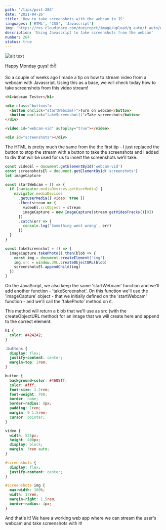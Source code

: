 ```yaml
---
path: '/tips/post-284'
date: '2021-04-26'
title: 'How to take screenshots with the webcam in JS'
languages: ['HTML', 'CSS', 'Javascript']
img: 'https://res.cloudinary.com/duejrcpct/image/upload/q_auto/f_auto/w_1000/v1619449556/tips/284-1_n9xade.png'
description: 'Using Javascript to take screenshots from the webcam'
number: 284
status: true
---
```


![alt text](https://res.cloudinary.com/duejrcpct/image/upload/q_auto/v1619449711/tips/284-2_pbc30p.gif 'JS Webcam')

Happy Monday guys! 🤓✌️

So a couple of weeks ago I made a tip on how to stream video from a webcam with Javascript. Using this as a base, we will check today how to take screenshots from this video stream!

```html
<h1>Webcam Tester</h1>

<div class="buttons">
  <button onclick="startWebcam()">Turn on webcam</button>
  <button onclick="takeScreenshot()">Take screenshot</button>
</div>

<video id="webcam-vid" autoplay="true"></video>

<div id="screenshots"></div>
```

The HTML is pretty much the same from the the first tip - I just replaced the button to stop the stream with a button to take the screenshots and I added to div that will be used for us to insert the screenshots we'll take.

```javascript
const videoEl = document.getElementById('webcam-vid')
const screenshotsEl = document.getElementById('screenshots')
let imageCapture

const startWebcam = () => {
  if (navigator.mediaDevices.getUserMedia) {
    navigator.mediaDevices
      .getUserMedia({ video: true })
      .then(stream => {
        videoEl.srcObject = stream
        imageCapture = new ImageCapture(stream.getVideoTracks()[0])
      })
      .catch(err => {
        console.log('Something went wrong', err)
      })
  }
}

const takeScreenshot = () => {
  imageCapture.takePhoto().then(blob => {
    const img = document.createElement('img')
    img.src = window.URL.createObjectURL(blob)
    screenshotsEl.appendChild(img)
  })
}
```

On the JavaScript, we also keep the same 'startWebcam' function and we'll add another function - 'takeScreenshot'. On this function we'll use the 'imageCapture' object - that we initially defined on the 'startWebcam' function - and we'll call the 'takePhoto' method on it.

This method will return a blob that we'll use as src (with the createObjectURL method) for an image that we will create here and append to the correct element.

```css
h1 {
  color: #424242;
}

.buttons {
  display: flex;
  justify-content: center;
  margin-top: 2rem;
}

button {
  background-color: #4605ff;
  color: #fff;
  font-size: 1.2rem;
  font-weight: 700;
  border: none;
  border-radius: 8px;
  padding: 1rem;
  margin: 0 1.5rem;
  cursor: pointer;
}

video {
  width: 525px;
  height: 400px;
  display: block;
  margin: 3rem auto;
}

#screenshots {
  display: flex;
  justify-content: center;
}

#screenshots img {
  max-width: 100%;
  width: 17rem;
  margin-right: 1.5rem;
  border-radius: 4px;
}
```

And that's it! We have a working web app where we can stream the user's webcam and take screenshots with it!
